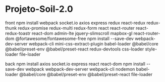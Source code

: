 # Projeto-Soil-2.0

front
npm install webpack socket.io axios express redux react-redux redux-thunk redux-promise redux-multi redux-form react react-router react-redux-toastr react-dom admin-lte jquery-slimscroll mapbox-gl react-router-dom  @fortawesome/fontawesome-free
npm install --save-dev webpack-dev-server webpack-cli mini-css-extract-plugin babel-loader @babel/core @babel/preset-env @babel/preset-react redux-devtools css-loader style-loader file-loader

back
npm install axios socket.io express react react-dom
npm install --save-dev webpack webpack-dev-server webpack-cli nodemon babel-loader @babel/core @babel/preset-env @babel/preset-react file-loader
